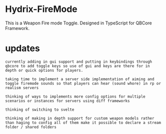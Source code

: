 # Hydrix-FireMode
This is a Weapon Fire mode Toggle.  Designed in TypeScript for QBCore Framework. 
# updates
```currently adding in gui support and putting in keybindings through qbcore to add toggle keys so use of gui and keys are there for in depth or quick options for players.```

```taking time to implement a server side implementation of aiming and toggle firemode sounds so that players can hear (sound whore) in rp or realism servers```

```thinking of ways to implements more config options for multiple scenarios or instances for servers using diff frameworks```

```thinking of switching to svelte```

```thinking of making in depth support for custom weapon models rather than haging to config all of them make it possible to declare a stream folder / shared folders```

